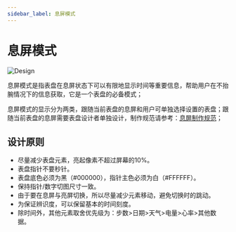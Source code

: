 ```yaml
---
sidebar_label: 息屏模式
---
```


# 息屏模式  

![Design](/img/design/customization_27.png)  

息屏模式是指表盘在息屏状态下可以有限地显示时间等重要信息，帮助用户在不抬腕情况下的信息获取，它是一个表盘的必备模式；  

息屏模式的显示分为两类，跟随当前表盘的息屏和用户可单独选择设置的表盘；跟随当前表盘的息屏需要表盘设计者单独设计，制作规范请参考：[息屏制作规范](../../watchface/specification.md)；

## 设计原则
- 尽量减少表盘元素，亮起像素不超过屏幕的10%。
- 表盘指针不要秒针。
- 表盘底色必须为黑（#000000），指针主色必须为白（#FFFFFF）。
- 保持指针/数字切图尺寸一致。
- 由于要在息屏与亮屏切换，所以尽量减少元素移动，避免切换时的跳动。
- 为保证辨识度，可以保留基本的时间刻度。
- 除时间外，其他元素取舍优先级为：步数>日期>天气>电量>心率>其他数据。